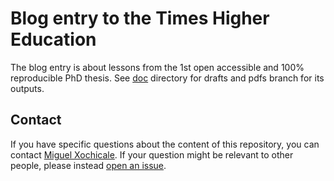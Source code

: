 # Blog entry to the Times Higher Education

The blog entry is about lessons from the 1st open accessible and 100\% reproducible 
PhD thesis. See [doc](doc/) directory for drafts and pdfs branch for its outputs.

## Contact 
If you have specific questions about the content of this repository, you can contact 
[Miguel Xochicale](mailto:perez.xochicale@gmail.com?subject="[the2020-OAPHD]"). 
If your question might be relevant to other people, please instead 
[open an issue](https://github.com/mxochicale/the2020/issues).